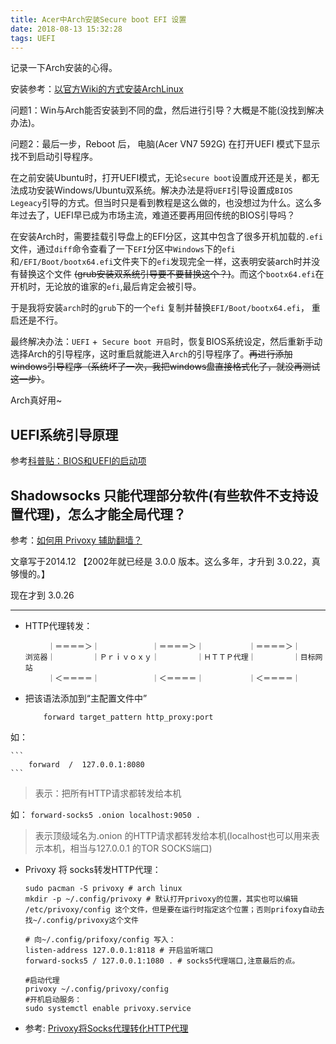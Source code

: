 ```yaml
---
title: Acer中Arch安装Secure boot EFI 设置
date: 2018-08-13 15:32:28
tags: UEFI
---
```


记录一下Arch安装的心得。

<!--more-->

安装参考：[以官方Wiki的方式安装ArchLinux](https://www.viseator.com/2017/05/17/arch_install/)

问题1：Win与Arch能否安装到不同的盘，然后进行引导？大概是不能(没找到解决办法)。

问题2：最后一步，Reboot 后， 电脑(Acer VN7 592G) 在打开UEFI 模式下显示找不到启动引导程序。

在之前安装Ubuntu时，打开UEFI模式，无论`secure boot`设置成开还是关，都无法成功安装Windows/Ubuntu双系统。解决办法是将`UEFI`引导设置成`BIOS Legeacy`引导的方式。但当时只是看到教程是这么做的，也没想过为什么。这么多年过去了，UEFI早已成为市场主流，难道还要再用回传统的BIOS引导吗？

在安装Arch时，需要挂载引导盘上的EFI分区，这其中包含了很多开机加载的`.efi`文件，通过`diff`命令查看了一下`EFI`分区中`Windows`下的`efi`和`/EFI/Boot/bootx64.efi`文件夹下的`efi`发现完全一样，这表明安装arch时并没有替换这个文件 ~~(grub安装双系统引导要不要替换这个？)~~。而这个`bootx64.efi`在开机时，无论放的谁家的`efi`,最后肯定会被引导。

于是我将安装`arch`时的`grub`下的一个`efi` 复制并替换`EFI/Boot/bootx64.efi`， 重启还是不行。

最终解决办法：`UEFI` +` Secure boot 开启`时，恢复BIOS系统设定，然后重新手动选择Arch的引导程序，这时重启就能进入`Arch`的引导程序了。~~再进行添加windows引导程序（系统坏了一次，我把windows盘直接格式化了，就没再测试这一步）~~。

Arch真好用~

## UEFI系统引导原理

参考[科普贴：BIOS和UEFI的启动项](https://zhuanlan.zhihu.com/p/31365115)



## Shadowsocks 只能代理部分软件(有些软件不支持设置代理)，怎么才能全局代理？

参考：[如何用 Privoxy 辅助翻墙？](https://program-think.blogspot.com/2014/12/gfw-privoxy.html)

文章写于2014.12 【2002年就已经是 3.0.0 版本。这么多年，才升到 3.0.22，真够慢的。】

现在才到 3.0.26

----

+ HTTP代理转发：

  ```
  　　　｜＝＝＝＝＞｜　　　　　　　｜＝＝＝＝＞｜　　　　　　｜＝＝＝＝＞｜
  浏览器｜　　　　　｜Ｐｒｉｖｏｘｙ｜　　　　　｜ＨＴＴＰ代理｜　　　　　｜目标网站
  　　　｜＜＝＝＝＝｜　　　　　　　｜＜＝＝＝＝｜　　　　　　｜＜＝＝＝＝｜
  ```

+ 把该语法添加到“主配置文件中”
	```
		forward target_pattern http_proxy:port
	```

如：

	```
		forward  /  127.0.0.1:8080
	```


> 表示：把所有HTTP请求都转发给本机

如： 
	```
	forward-socks5 .onion localhost:9050 .
	```
	
> 表示顶级域名为.onion 的HTTP请求都转发给本机(localhost也可以用来表示本机，相当与127.0.0.1 的TOR SOCKS端口)

+ Privoxy 将 socks转发HTTP代理：

  ```
  sudo pacman -S privoxy # arch linux
  mkdir -p ~/.config/privoxy # 默认打开privoxy的位置，其实也可以编辑 /etc/privoxy/config 这个文件，但是要在运行时指定这个位置；否则prifoxy自动去找~/.config/privoxy这个文件
  
  # 向~/.config/prifoxy/config 写入：
  listen-address 127.0.0.1:8118 # 开启监听端口
  forward-socks5 / 127.0.0.1:1080 . # socks5代理端口,注意最后的点。
  
  #启动代理
  privoxy ~/.config/privoxy/config
  #开机启动服务：
  sudo systemctl enable privoxy.service
  ```



+ 参考: [Privoxy将Socks代理转化HTTP代理](https://www.cnblogs.com/zhuxiaoxi/p/9010753.html)